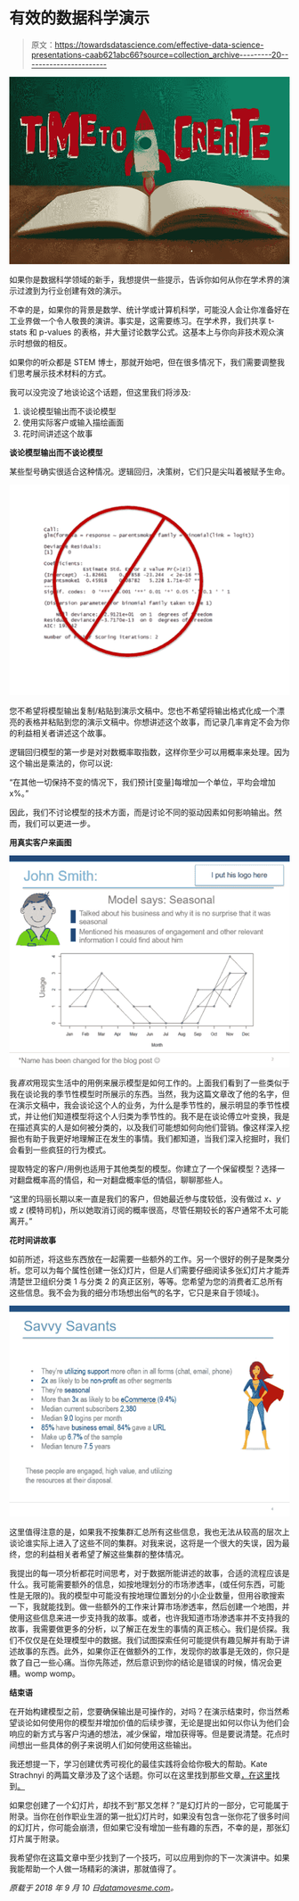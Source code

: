 # 有效的数据科学演示

> 原文：<https://towardsdatascience.com/effective-data-science-presentations-caab621abc66?source=collection_archive---------20----------------------->

![](img/e9ca5e847c0b584367bc8ef61a2ab317.png)

如果你是数据科学领域的新手，我想提供一些提示，告诉你如何从你在学术界的演示过渡到为行业创建有效的演示。

不幸的是，如果你的背景是数学、统计学或计算机科学，可能没人会让你准备好在工业界做一个令人敬畏的演讲。事实是，这需要练习。在学术界，我们共享 t-stats 和 p-values 的表格，并大量讨论数学公式。这基本上与你向非技术观众演示时想做的相反。

如果你的听众都是 STEM 博士，那就开始吧，但在很多情况下，我们需要调整我们思考展示技术材料的方式。

我可以没完没了地谈论这个话题，但这里我们将涉及:

1.  谈论模型输出而不谈论模型
2.  使用实际客户或输入描绘画面
3.  花时间讲述这个故事

**谈论模型输出而不谈论模型**

某些型号确实很适合这种情况。逻辑回归，决策树，它们只是尖叫着被赋予生命。

![](img/2a9bdf317fd1419120353349b84b86ea.png)

您不希望将模型输出复制/粘贴到演示文稿中。您也不希望将输出格式化成一个漂亮的表格并粘贴到您的演示文稿中。你想讲述这个故事，而记录几率肯定不会为你的利益相关者讲述这个故事。

逻辑回归模型的第一步是对对数概率取指数，这样你至少可以用概率来处理。因为这个输出是乘法的，你可以说:

“在其他一切保持不变的情况下，我们预计[变量]每增加一个单位，平均会增加 x%。”

因此，我们不讨论模型的技术方面，而是讨论不同的驱动因素如何影响输出。然而，我们可以更进一步。

**用真实客户来画图**

![](img/155a98f256940f407ffa17c9dce109bf.png)

我*喜欢*用现实生活中的用例来展示模型是如何工作的。上面我们看到了一些类似于我在谈论我的季节性模型时所展示的东西。当然，我为这篇文章改了他的名字，但在演示文稿中，我会谈论这个人的业务，为什么是季节性的，展示明显的季节性模式，并让他们知道模型将这个人归类为季节性的。我不是在谈论傅立叶变换，我是在描述真实的人是如何被分类的，以及我们可能想如何向他们营销。像这样深入挖掘也有助于我更好地理解正在发生的事情。我们都知道，当我们深入挖掘时，我们会看到一些疯狂的行为模式。

提取特定的客户/用例也适用于其他类型的模型。你建立了一个保留模型？选择一对翻盘概率高的情侣，和一对翻盘概率低的情侣，聊聊那些人。

“这里的玛丽长期以来一直是我们的客户，但她最近参与度较低，没有做过 *x、y* 或 *z* (模特司机)，所以她取消订阅的概率很高，尽管任期较长的客户通常不太可能离开。”

**花时间讲故事**

如前所述，将这些东西放在一起需要一些额外的工作。另一个很好的例子是聚类分析。您可以为每个属性创建一张幻灯片，但是人们需要仔细阅读多张幻灯片才能弄清楚世卫组织分类 1 与分类 2 的真正区别，等等。您希望为您的消费者汇总所有这些信息。我不会为我的细分市场想出俗气的名字，它只是来自于领域:)。

![](img/a401b2f4b15f6843b6f61b0ee3d27891.png)

这里值得注意的是，如果我不按集群汇总所有这些信息，我也无法从较高的层次上谈论谁实际上进入了这些不同的集群。对我来说，这将是一个很大的失误，因为最终，您的利益相关者希望了解这些集群的整体情况。

我提出的每一项分析都花时间思考，对于数据所能讲述的故事，合适的流程应该是什么。我可能需要额外的信息，如按地理划分的市场渗透率，(或任何东西，可能性是无限的)。我的模型中可能没有按地理位置划分的小企业数量，但用谷歌搜索一下，我就能找到。做一些额外的工作来计算市场渗透率，然后创建一个地图，并使用这些信息来进一步支持我的故事。或者，也许我知道市场渗透率并不支持我的故事，我需要做更多的分析，以了解正在发生的事情的真正核心。我们是侦探。我们不仅仅是在处理模型中的数据。我们试图探索任何可能提供有趣见解并有助于讲述故事的东西。此外，如果你正在做额外的工作，发现你的故事是无效的，你只是救了自己一些心痛。当你先陈述，然后意识到你的结论是错误的时候，情况会更糟。womp womp。

**结束语**

在开始构建模型之前，您要确保输出是可操作的，对吗？在演示结束时，你当然希望谈论如何使用你的模型并增加价值的后续步骤，无论是提出如何以你认为他们会响应的新方式与客户沟通的想法，减少保留，增加获得等。但是要说清楚。花点时间想出一些具体的例子来说明人们如何使用这些输出。

我还想提一下，学习创建优秀可视化的最佳实践将会给你极大的帮助。Kate Strachnyi 的两篇文章涉及了这个话题。你可以在这里找到那些文章[，在这里](/tips-for-data-visualization-c00d505db7cf)找到[。](/an-ode-to-color-in-data-visualizations-3192399f43d0)

如果您创建了一个幻灯片，却找不到“那又怎样？”是幻灯片的一部分，它可能属于附录。当你在创作职业生涯的第一批幻灯片时，如果没有包含一张你花了很多时间的幻灯片，你可能会崩溃，但如果它没有增加一些有趣的东西，不幸的是，那张幻灯片属于附录。

我希望你在这篇文章中至少找到了一个技巧，可以应用到你的下一次演讲中。如果我能帮助一个人做一场精彩的演讲，那就值得了。

*原载于 2018 年 9 月 10 日*[*datamovesme.com*](https://datamovesme.com/2018/09/10/effective-data-science-presentations/)*。*